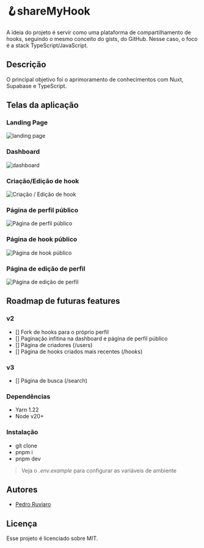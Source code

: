 # 🪝shareMyHook

A ideia do projeto é servir como uma plataforma de compartilhamento de hooks, seguindo o mesmo conceito do gists, do GitHub. Nesse caso, o foco é a stack TypeScript/JavaScript.

## Descrição

O principal objetivo foi o aprimoramento de conhecimentos com Nuxt, Supabase e TypeScript.

## Telas da aplicação

### Landing Page

![landing page](https://utfs.io/f/xJN8nKizMmfT5bY3kEmBD3bKTPJnxW7AMyRhF69E4orcX2pG)

### Dashboard

![dashboard](https://utfs.io/f/xJN8nKizMmfTF5jJCDfkQ0BYbuRGtAv2nKX4xmiZNoSwqyDH)

### Criação/Edição de hook

![Criação / Edição de hook](https://utfs.io/f/xJN8nKizMmfTYWjetzxtnPhsxNjor7UCQTzeGfH6pmIX2cAV)

### Página de perfil público

![Página de perfil público](https://utfs.io/f/xJN8nKizMmfTBMAKkG83R4Or1yx5EAvhVboITscjiSFZXPf6)

### Página de hook público

![Página de hook público](https://utfs.io/f/xJN8nKizMmfTwuKCTTRWxi8vQmA0ZTOdUcLC4PJGaFtXMIjl)

### Página de edição de perfil

![Página de edição de perfil](https://utfs.io/f/xJN8nKizMmfTm24VLXZGoPndD9hj2VYiRxewF5WOpv0XEM7B)

## Roadmap de futuras features

### v2

- [] Fork de hooks para o próprio perfil
- [] Paginação infitina na dashboard e página de perfil público
- [] Página de criadores (/users)
- [] Página de hooks criados mais recentes (/hooks)

### v3

- [] Página de busca (/search)

### Dependências

- Yarn 1.22
- Node v20+

### Instalação

- git clone
- pnpm i
- pnpm dev

> Veja o _.env.example_ para configurar as variáveis de ambiente

## Autores

- [Pedro Ruviaro](https://pedroruviaro.com.br/)

## Licença

Esse projeto é licenciado sobre MIT.
